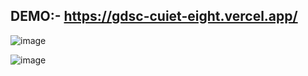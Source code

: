 ## DEMO:- https://gdsc-cuiet-eight.vercel.app/


![image](https://github.com/user-attachments/assets/97e7ec2a-49f1-4414-bcdf-842e111800fc)

![image](https://github.com/user-attachments/assets/2bdd8353-e2bb-4110-8b18-6b4a94174970)
